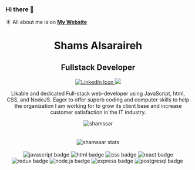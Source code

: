 ### Hi there 👋

:sunny: All about me is on **[My Website](https://peaceful-maamoul-332851.netlify.app/)**

<div align="center">
  <h1> Shams Alsaraireh </h1>
  <h2> Fullstack Developer </h2>
   <a href=https://www.linkedin.com/in/shams-alsaraireh/>
     <img src="https://img.shields.io/badge/LinkedIn-0077B5?style=for-the-badge&logo=linkedin&logoColor=white" alt="LinkedIn Icon">
  </a>
  <a href="https://github.com/shamssar">
    <img src="https://img.shields.io/badge/GitHub-100000?style=for-the-badge&logo=github&logoColor=white"/>
  </a>
  <p>Likable and dedicated Full-stack web-developer using JavaScript, html, CSS, and NodeJS. Eager to offer superb coding and computer skills to help the organization I am working for to grow its client base and increase customer satisfaction in the IT industry.</p>
</div>

<div align="center">
  <img src="https://github-readme-stats.vercel.app/api?username=shamssar&show_icons=true&theme=monokai" alt="shamssar" />
</div>
  
<div align="center" >
  <br/>
  <a  href="https://github.com/shamssar">
  </a>
</div> 

<div align="center">
  <br/>
  <img src="https://github-readme-stats.vercel.app/api/top-langs/?username=shamssar&layout=compact&theme=monokai" alt="shamssar stats" />
</div>
<br/>

<div align="center">
 <img src="https://img.shields.io/badge/JavaScript-323330?style=for-the-badge&logo=javascript&logoColor=F7DF1E" alt="javascript badge"/>
 <img src="https://img.shields.io/badge/HTML5-E34F26?style=for-the-badge&logo=html5&logoColor=white" alt="html badge"/>
 <img src="https://img.shields.io/badge/CSS3-1572B6?style=for-the-badge&logo=css3&logoColor=white" alt="css badge"/>
 <img src="https://img.shields.io/badge/React-20232A?style=for-the-badge&logo=react&logoColor=61DAFB" alt="react badge"/>
 <img src="https://img.shields.io/badge/Redux-593D88?style=for-the-badge&logo=redux&logoColor=white" alt="redux badge"/>
 <img src="https://img.shields.io/badge/Node.js-339933?style=for-the-badge&logo=nodedotjs&logoColor=white" alt="node.js badge"/>
 <img src="https://img.shields.io/badge/Express.js-000000?style=for-the-badge&logo=express&logoColor=white" alt="express badge"/>
 <img src="https://img.shields.io/badge/PostgreSQL-316192?style=for-the-badge&logo=postgresql&logoColor=white" alt="postgresql badge"/>
 <img src="" alt=""/>
</div>

<div align="center">
  
</div>
